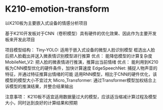 # K210-emotion-transform
以K210板为主要嵌入式设备的情感分析项目

基于K210开发板对于CNN（卷积模型）具有硬件的优化效果、因此作为主要开发板来开发此项目

项目模型结构：
    Tiny-YOLO:
        适用于嵌入式设备的微型人脸识别模型
        框选出人脸后把人脸截出并送入微表情识别模型进行推算
    优点：
        能降低模型的计算复杂度
    MobileNet_V2:
        把人脸的微表情进行推演，推算出当前情绪
    优点：
        能利用到K210板为CNN模型优化的硬件条件，加快计算速度
    EdgeSpeechNet:
        捕捉人物声音的特征，并通过特征推算出情绪的可能
        适用RNN模型，相比于CNN的硬件优化，该模型的模型大小不宜过大
    Micro_Transformer:
        通过Transformer模型加权结合上诉模型的推演结果，并整合结果输出

注意事项：
    K210板不适宜适用数据量过大的模型，应该适当缩减计算过程及模型大小，同时达到良好的计算结果和预期
    